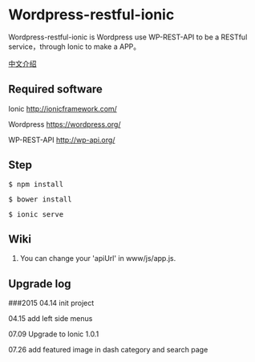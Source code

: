 # Wordpress-restful-ionic
Wordpress-restful-ionic is Wordpress use WP-REST-API to be a RESTful service，through Ionic to make a APP。 

[中文介绍](https://github.com/oukan/wordpress-restful-ionic/blob/master/README-cn.md)

## Required software

Ionic http://ionicframework.com/

Wordpress https://wordpress.org/

WP-REST-API http://wp-api.org/

## Step
<pre>$ npm install </pre>
<pre>$ bower install </pre>
<pre>$ ionic serve </pre>

## Wiki
1. You can change your 'apiUrl' in www/js/app.js.

## Upgrade log
###2015
04.14 init project

04.15 add left side menus

07.09 Upgrade to Ionic  1.0.1

07.26 add featured image in dash category and search page